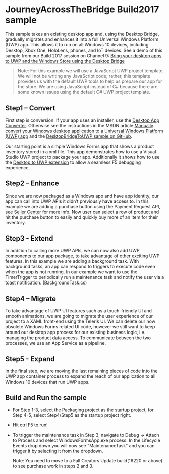 ﻿# JourneyAcrossTheBridge Build2017 sample

This sample takes an existing desktop app and, using the Desktop Bridge, gradually migrates and enhances it into a full Universal Windows Platform (UWP) app. This allows it to run on all Windows 10 devices, including Desktop, Xbox One, HoloLens, phones, and IoT devices.
 See a demo of this sample from our Build 2017 session on Channel 9: [Bring your desktop apps to UWP and the Windows Store using the Desktop Bridge](https://channel9.msdn.com/Events/Build/2017/B8011) 

>Note: For this example we will use a JavaScript UWP project template. We will not be writing any JavaScript code; rather, this template provides us with the default UWP tools to help us prepare our app for the store. We are using JavaScript instead of C# because there are some known issues using the default C# UWP project template.

Step1 – Convert
----------------

First step is conversion. If your app uses an installer, use the [Desktop App Converter](https://msdn.microsoft.com/windows/uwp/porting/desktop-to-uwp-run-desktop-app-converter).  Otherwise see the instructions in the MSDN article [Manually convert your Windows desktop application to a Universal Windows Platform (UWP) app]( https://msdn.microsoft.com/windows/uwp/porting/desktop-to-uwp-manual-conversion) and the [DesktopBridgeToUWP sample on GitHub](https://github.com/Microsoft/DesktopBridgeToUWP-Samples/tree/master/Samples/HelloWorldSample).

Our starting point is a simple Windows Forms app that shows a product inventory stored in a xml file. This app demonstrates how to use a Visual Studio UWP project to package your app. Additionally it shows how to use the [Desktop to UWP extension](http://go.microsoft.com/fwlink/?LinkID=797871&clcid=0x409) to allow a seamless F5 debugging experience. 


Step2 – Enhance
----------------

Since we are now packaged as a Windows app and have app identity, our app can call into UWP APIs it didn’t previously have access to. In this example we are adding a purchase button using the Payment Request API, see [Seller Center](https://seller.microsoft.com/en-us/seller) for more info. Now user can select a row of product and hit the purchase button to easily and quickly buy more of an item for their inventory. 


Step3 - Extend
---------------

In addition to calling more UWP APIs, we can now also add UWP components to our app package, to take advantage of other exciting UWP features. In this example we are adding a background task. With background tasks, an app can respond to triggers to execute code even when the app is not running. In our example we want to use the TimerTrigger to periodically run a maintenance task and notify the user via a toast notification. (BackgroundTask.cs)


Step4 – Migrate
---------------

To take advantage of UWP UI features such as a touch-friendly UI and smooth animations, we are going to migrate the user experience of our project to a XAML front-end using the Telerik UI. We can delete our now obsolete Windows Forms related UI code, however we still want to keep around our desktop app process for our existing business logic, i.e. managing the product data access. To communicate between the two processes, we use an App Service as a pipeline.


Step5 - Expand
---------------

In the final step, we are moving the last remaining pieces of code into the UWP app container process to expand the reach of our application to all Windows 10 devices that run UWP apps.


Build and Run the sample
-------------------------------

 - For Step 1-3, select the Packaging project as the startup project, for Step 4-5, select Step4/Step5 as the startup project right.
 - Hit ctrl F5 to run!
 - To trigger the maintenance task in Step 3, navigate to Debug -> Attach to Process and select WindowsFormsApp.exe process. In the Lifecycle Events drop down you will now see "MaintenanceTask" and you can trigger it by selecting it from the dropdown.
   
   Note: You need to move to a Fall Creators Update build(16220 or above) to see purchase work in steps 2 and 3.
